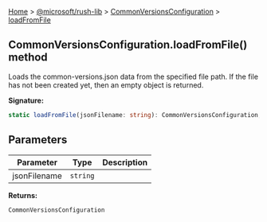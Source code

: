 [Home](./index) &gt; [@microsoft/rush-lib](./rush-lib.md) &gt; [CommonVersionsConfiguration](./rush-lib.commonversionsconfiguration.md) &gt; [loadFromFile](./rush-lib.commonversionsconfiguration.loadfromfile.md)

## CommonVersionsConfiguration.loadFromFile() method

Loads the common-versions.json data from the specified file path. If the file has not been created yet, then an empty object is returned.

<b>Signature:</b>

```typescript
static loadFromFile(jsonFilename: string): CommonVersionsConfiguration;
```

## Parameters

|  Parameter | Type | Description |
|  --- | --- | --- |
|  jsonFilename | `string` |  |

<b>Returns:</b>

`CommonVersionsConfiguration`

